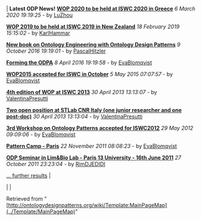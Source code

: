 | 
__Latest ODP News!__
 __[WOP 2020 to be held at ISWC 2020 in Greece](../Odp/News/19 "http://ontologydesignpatterns.org/wiki/Odp:News/19")__
_6 March 2020 19:19:25_ - by [LuZhou](../User/LuZhou "User:LuZhou")

 __[WOP 2019 to be held at ISWC 2019 in New Zealand](../Odp/News/18 "http://ontologydesignpatterns.org/wiki/Odp:News/18")__
_18 February 2019 15:15:02_ - by [KarlHammar](../User/KarlHammar "User:KarlHammar")

 __[New book on Ontology Engineering with Ontology Design Patterns](../Odp/News/17 "http://ontologydesignpatterns.org/wiki/Odp:News/17")__
_9 October 2016 19:19:01_ - by [PascalHitzler](../User/PascalHitzler "User:PascalHitzler")

 __[Forming the ODPA](../Odp/News/16 "http://ontologydesignpatterns.org/wiki/Odp:News/16")__
_8 April 2016 19:19:58_ - by [EvaBlomqvist](../User/EvaBlomqvist "User:EvaBlomqvist")

 __[WOP2015 accepted for ISWC in October](../Odp/News/15 "http://ontologydesignpatterns.org/wiki/Odp:News/15")__
_5 May 2015 07:07:57_ - by [EvaBlomqvist](../User/EvaBlomqvist "User:EvaBlomqvist")

 __[4th edition of WOP at ISWC 2013](../Odp/News/14 "http://ontologydesignpatterns.org/wiki/Odp:News/14")__
_30 April 2013 13:13:07_ - by [ValentinaPresutti](../User/ValentinaPresutti "User:ValentinaPresutti")

 __[Two open position at STLab CNR Italy (one junior researcher and one post-doc)](../Odp/News/13 "http://ontologydesignpatterns.org/wiki/Odp:News/13")__
_30 April 2013 13:13:04_ - by [ValentinaPresutti](../User/ValentinaPresutti "User:ValentinaPresutti")

 __[3rd Workshop on Ontology Patterns accepted for ISWC2012](../Odp/News/12 "http://ontologydesignpatterns.org/wiki/Odp:News/12")__
_29 May 2012 09:09:06_ - by [EvaBlomqvist](../User/EvaBlomqvist "User:EvaBlomqvist")

 __[Pattern Camp - Paris](../Odp/News/11 "http://ontologydesignpatterns.org/wiki/Odp:News/11")__
_22 November 2011 08:08:23_ - by [EvaBlomqvist](../User/EvaBlomqvist "User:EvaBlomqvist")

 __[ODP Seminar in Lim&Bio Lab - Paris 13 University - 16th June 2011](../Odp/News/10 "http://ontologydesignpatterns.org/wiki/Odp:News/10")__
_27 October 2011 23:23:04_ - by [RimDJEDIDI](../User/RimDJEDIDI "User:RimDJEDIDI")

 [… further results](http://ontologydesignpatterns.org/wiki/Special:Ask/-5B-5BCategory:ODPNews-5D-5D/-3FTitle/-3FCreationDate/-3FSubmittedBy/sort%3DCreationDate/order%3DDESC/format%3Dtemplate/template%3DNews-20row/link%3Dnone "Special:Ask/-5B-5BCategory:ODPNews-5D-5D/-3FTitle/-3FCreationDate/-3FSubmittedBy/sort=CreationDate/order=DESC/format=template/template=News-20row/link=none")
 |
  




  |  |


Retrieved from "[http://ontologydesignpatterns.org/wiki/Template:MainPageMap](../Template/MainPageMap)"
